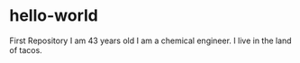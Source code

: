 # hello-world
First Repository
I am 43 years old I am a chemical engineer.
I live in the land of tacos.

